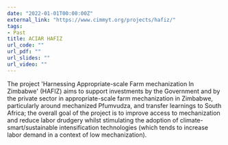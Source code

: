 ```yaml
---
date: "2022-01-01T00:00:00Z"
external_link: "https://www.cimmyt.org/projects/hafiz/"
tags:
- Past
title: ACIAR HAFIZ
url_code: ""
url_pdf: ""
url_slides: ""
url_video: ""
---
```


The project 'Harnessing Appropriate-scale Farm mechanization In Zimbabwe' (HAFIZ) aims to support investments by the Government and by the private sector in appropriate-scale farm mechanization in Zimbabwe, particularly around mechanized Pfumvudza, and transfer learnings to South Africa; the overall goal of the project is to improve access to mechanization and reduce labor drudgery whilst stimulating the adoption of climate-smart/sustainable intensification technologies (which tends to increase labor demand in a context of low mechanization).